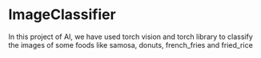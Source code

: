 # ImageClassifier
In this project of AI, we have used torch vision and torch library to classify the images of some foods like samosa, donuts, french_fries and fried_rice
